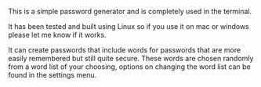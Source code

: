 This is a simple password generator and is completely used in the terminal.

It has been tested and built using Linux so if you use it on mac or windows please let me know if it works.

It can create passwords that include words for passwords that are more easily remembered but still quite secure. These words are chosen randomly from a word list of your choosing, options on changing the word list can be found in the settings menu.
